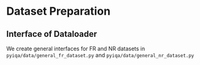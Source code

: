 # Dataset Preparation

## Interface of Dataloader

We create general interfaces for FR and NR datasets in `pyiqa/data/general_fr_dataset.py` and `pyiqa/data/general_nr_dataset.py`